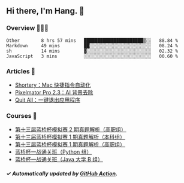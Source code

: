 ## Hi there, I'm Hang. 👋

### Overview 👨🏻‍💻

<!--START_SECTION:waka-->
```text
Other        8 hrs 57 mins   ██████████████████████▒░░   88.84 % 
Markdown     49 mins         ██░░░░░░░░░░░░░░░░░░░░░░░   08.24 % 
sh           14 mins         ▓░░░░░░░░░░░░░░░░░░░░░░░░   02.32 % 
JavaScript   3 mins          ░░░░░░░░░░░░░░░░░░░░░░░░░   00.60 % 
```
<!--END_SECTION:waka-->

### Articles 📝

<!-- BLOG:START -->
- [Shortery：Mac 快捷指令自动化](https://huhuhang.com/post/product-hunt/product-hunt-n249?from=github)
- [Pixelmator Pro 2.3：AI 背景去除](https://huhuhang.com/post/product-hunt/product-hunt-n248?from=github)
- [Quit All：一键退出应用程序](https://huhuhang.com/post/product-hunt/product-hunt-n247?from=github)<!-- BLOG:END -->

### Courses 🔗

<!-- SYL:START -->
- [第十三届蓝桥杯模拟赛 2 期真题解析（高职组）](https://www.lanqiao.cn/courses/7616/)
- [第十三届蓝桥杯模拟赛 1 期真题解析（本科组）](https://www.lanqiao.cn/courses/5719/)
- [第十三届蓝桥杯模拟赛 1 期真题解析（高职组）](https://www.lanqiao.cn/courses/5718/)
- [蓝桥杯一战通关班（Python 组）](https://www.lanqiao.cn/courses/5494/)
- [蓝桥杯一战通关班（Java 大学 B 组）](https://www.lanqiao.cn/courses/5493/)
<!-- SYL:END -->

##### ✓ Automatically updated by [GitHub Action](https://github.com/huhuhang/huhuhang/actions).
